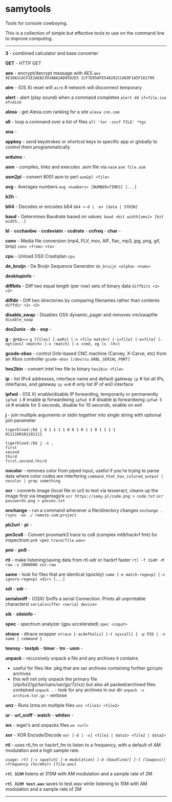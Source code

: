 samytools
=========

Tools for console cowboying.

This is a collection of simple but effective tools to use on the command line to improve computing.

--------

**3** - combined calculator and base converter

**GET** - HTTP GET

**aes** - encrypt/decrypt message with AES
`aes 9E38A1CACF2E2AEB2393ABA2AD9582D3 1CF7E85AFE548262CCAE0F1A5F181799`

**aire** - (OS X) reset wifi
`aire` # network will disconnect temporary

**alert** - alert (play sound) when a command completes
`alert dd if=file.iso of=disk`

**alexa** - get Alexa.com ranking for a site
`alexa cnn.com`

**all** - loop a command over a list of files
`all 'tar -zxvf FILE' *tgz`

**ana** - 

**appkey** - send keystrokes or shortcut keys to specific app or globally to control them programmatically

**arduino** -

**asm** - compiles, links and executes .asm file via `nasm`
`asm file.asm`

**asm2pl** - convert 8051 asm to perl
`asm2pl <file>`

**avg** - Averages numbers
`avg <numbers> [NUMBERxTIMES] [...]`

**b2h** -

**b64** - Decodes or encodes b64
`b64 <-d | -e> [data | STDIN]`

**baud** - Determines Baudrate based on values.
`baud <bit width[ums]> [bit width...]`

**bl** -
**ccchanbw** -
**ccdeviatn** -
**ccdrate** -
**ccfreq** -
**char** -

**conv** - Media file conversion (mp4, FLV, mov, AIF, flac, mp3, jpg, png, gif, bmp)
`conv <from> <to>`

**cpu** - Unload OSX Crashplan
`cpu`

**de_bruijn** - De Bruijn Sequence Generator
`de_bruijn <alpha> <nums>`

**desktopinfo** -

**diffbits** - Diff two equal length (per row) sets of binary data
`diffbits <1> <2>`

**diffdir** - Diff two directories by comparing filenames rather than contents
`diffdir <1> <2>`

**disable_swap** - Disables OSX dynamic_pager and removes vm/swapfile
`disable_swap`

**dos2unix** -
**ds** -
**exp** -

**g** - grep++
`g [files] [-aoRz] [-n <file match>] [-i=file] [-e=file] [-options] <match> [-v !match] [-x <cmd, eg ls -lh>]`

**gcode-xbox** - control Grbl-based CNC machine (Carvey, X-Carve, etc) from an Xbox controller
`gcode-xbox [/dev/cu.GRBL_SERIAL_PORT]`

**hex2bin** - convert intel hex file to binary
`hex2bin <file>`

**ip** - list IPv4 addresses, interface name and default gateway
`ip` # list all IPs, interfaces, and gateway
`ip en0` # only list IP of en0 interface

**ipfwd** - (OS X) enable/disable IP forwarding, temporarily or permanently
`ipfwd 1` # enable ip forwardwing
`ipfwd 0` # disable ip forwardwing
`ipfwd 5 10` # enable for 5 seconds, disable for 10 seconds, enable on exit

**j** - join multiple arguments or stdin together into single string with optional join parameter
```
tigerblood:/b$ j 0 1 1 1 1 0 0 1 0 1 1 0 1 1 1 1
0111100101101111

tigerblood:/b$ j -s ,
first
second
third
first,second,third
```

**nocolor** - removes color from piped input, useful if you're trying to parse data where color codes are interfering
`command_that_has_colored_output | nocolor | grep something`

**ocr** - converts image (local file or url) to text via tesseract, cleans up the image first via imagemagick
`ocr https://samy.pl/code.png > code.txt`
`ocr passwords.png > passes.txt`

**onchange** - run a command whenever a file/directory changes
`onchange . rsync -av ./ remote.com:project`

**pb2url** - 
**pi** -

**pm3cs8** - Convert proxmark3 trace to cs8 (complex int8/hackrf fmt) for inspectrum
`pn9 <pm3.trace/file.wav>`

**pmi** -
**pn9** - 

**rtl** - make listening/saving data from rtl-sdr or hackrf faster
`rtl -f 314M -M raw -s 2000000 out.raw`

**same** - look for files that are identical (quickly)
`same [-e match-regexp] [-v ignore-regexp] <dir> [...]`

**sdi** -
**sdr** -

**serialsniff** - (OSX) Sniffs a serial Connection. Prints all unprintable characters!
`serialsniffer <serial device>`

**sik** -
**siteinfo** - 

**spec** - spectrum analyzer (gpu accelerated)
`spec <input>`

**strace** - dtrace wrapper
`strace [-acdefholLs] [-t syscall] { -p PID | -n name | command }`

**teensy** -
**testpb** -
**timer** -
**tm** -
**unm** -

**unpack** - recursively unpack a file and any archives it contains
- useful for files like .pkg that are xar archives containing further gz/cpio archives
- this will not only unpack the primary file (zip/bz2/gz/tar/cpio/xar/gz/7z/xz) but also all packed/archived files contained
`unpack .` - look for any archives in our dir
`unpack -v archive.tar.gz` - verbose

**unz** - Runs lzma on multiple files
`unz <file1> <file2> `

**ur** -
**url_sniff** -
**watch** -
**whiten** -

**wx** - wget's and unpacks files
`wx <url>`

**xor** - XOR Encode/Decode
`xor [-d | -x] <file1 | data1> <file2 | data2>`

**rtl** - uses rtl\_fm or hackrf\_fm to listen to a frequency, with a default of AM modulation and a high sample rate.

*`usage: rtl [-s squelch] [-m modulation] [-b (baudline)] [-l (lowpass)] <frequency (hz/mhz)> [file.wav]`*

**`rtl 315M`** listens at 315M with AM modulation and a sample rate of 2M

**`rtl 315M test.wav`** saves to test.wav while listening to  15M with AM modulation and a sample rate of 2M

--------
